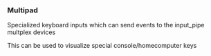 ### Multipad

Specialized keyboard inputs
which can send events
to the input_pipe multplex devices


This can be used to visualize special console/homecomputer keys

